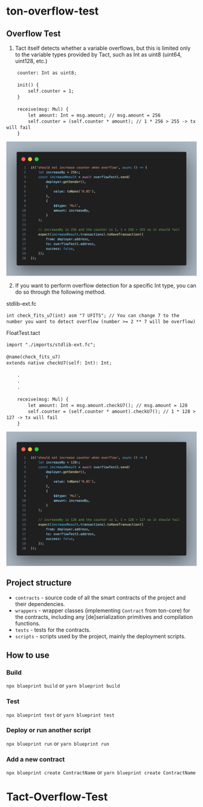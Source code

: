 # ton-overflow-test

## Overflow Test

1. Tact itself detects whether a variable overflows, but this is limited only to the variable types provided by Tact, such as Int as uint8 (uint64, uint128, etc.)
```
    counter: Int as uint8;

    init() {
        self.counter = 1;
    }

    receive(msg: Mul) {
        let amount: Int = msg.amount; // msg.amount = 256
        self.counter = (self.counter * amount); // 1 * 256 > 255 -> tx will fail
    }
```

![Alt text](./image/overflow1.png)

2. If you want to perform overflow detection for a specific Int type, you can do so through the following method.

stdlib-ext.fc
```
int check_fits_u7(int) asm "7 UFITS"; // You can change 7 to the number you want to detect overflow (number >= 2 ** 7 will be overflow)
```
FloatTest.tact
```
import "./imports/stdlib-ext.fc";

@name(check_fits_u7)
extends native checkU7(self: Int): Int;

    .
    .
    .

    receive(msg: Mul) {
        let amount: Int = msg.amount.checkU7(); // msg.amount = 128
        self.counter = (self.counter * amount).checkU7(); // 1 * 128 > 127 -> tx will fail
    }
```

![Alt text](./image/overflow2.png)

## Project structure

-   `contracts` - source code of all the smart contracts of the project and their dependencies.
-   `wrappers` - wrapper classes (implementing `Contract` from ton-core) for the contracts, including any [de]serialization primitives and compilation functions.
-   `tests` - tests for the contracts.
-   `scripts` - scripts used by the project, mainly the deployment scripts.

## How to use

### Build

`npx blueprint build` or `yarn blueprint build`

### Test

`npx blueprint test` or `yarn blueprint test`

### Deploy or run another script

`npx blueprint run` or `yarn blueprint run`

### Add a new contract

`npx blueprint create ContractName` or `yarn blueprint create ContractName`
# Tact-Overflow-Test
